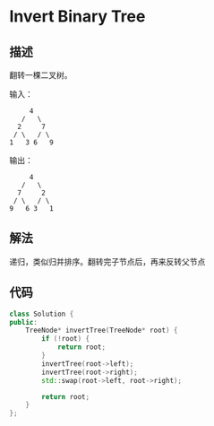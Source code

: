 # Invert Binary Tree

## 描述

翻转一棵二叉树。

输入：
```
     4
   /   \
  2     7
 / \   / \
1   3 6   9
```
输出：
```
     4
   /   \
  7     2
 / \   / \
9   6 3   1
```

## 解法

递归，类似归并排序。翻转完子节点后，再来反转父节点

## 代码

```cpp
class Solution {
public:
    TreeNode* invertTree(TreeNode* root) {
        if (!root) {
            return root;
        }
        invertTree(root->left);
        invertTree(root->right);
        std::swap(root->left, root->right);

        return root;
    }
};
```

